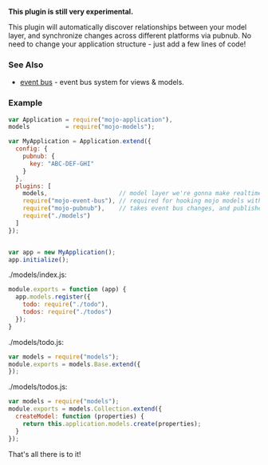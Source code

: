 **This plugin is still very experimental.**

This plugin will automatically discover relationships between your model layer, and synchronize changes across different platforms via pubnub. No need to change your application structure - just add a few lines of code!

### See Also 

- [event bus](https://github.com/mojo-js/mojo-event-bus) - event bus system for views & models.


### Example


```javascript
var Application = require("mojo-application"),
models          = require("mojo-models");

var MyApplication = Application.extend({
  config: {
    pubnub: {
      key: "ABC-DEF-GHI"
    }
  },
  plugins: [  
    models,                    // model layer we're gonna make realtime
    require("mojo-event-bus"), // required for hooking mojo models with pubnub
    require("mojo-pubnub"),    // takes event bus changes, and publishes them to pubnub
    require("./models")
  ]
});


var app = new MyApplication();
app.initialize();
```

./models/index.js:

```javascript
module.exports = function (app) {
  app.models.register({
    todo: require("./todo"),
    todos: require("./todos")
  });
}
```

./models/todo.js:

```javascript
var models = require("models");
module.exports = models.Base.extend({
});
```

./models/todos.js:

```javascript
var models = require("models");
module.exports = models.Collection.extend({
  createModel: function (properties) {
    return this.application.models.create(properties);
  }
});
```

That's all there is to it! 
